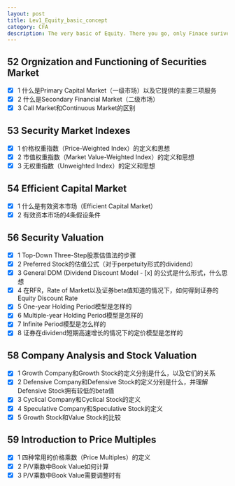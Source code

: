 ```yaml
---
layout: post
title: Lev1_Equity_basic_concept
category: CFA
description: The very basic of Equity. There you go, only Finace surive.
---
```


## 52 Orgnization and Functioning of Securities Market
  - [x] 1 什么是Primary Capital Market（一级市场）以及它提供的主要三项服务
  - [x] 2 什么是Secondary Financial Market（二级市场）
  - [x] 3 Call Market和Continuous Market的区别

## 53 Security Market Indexes
  - [x] 1 价格权重指数（Price-Weighted Index）的定义和思想
  - [x] 2 市值权重指数（Market Value-Weighted Index）的定义和思想
  - [x] 3 无权重指数（Unweighted Index）的定义和思想

## 54 Efficient Capital Market
  - [x] 1 什么是有效资本市场（Efficient Capital Market）
  - [x] 2 有效资本市场的4条假设条件

## 56 Security Valuation
  - [x] 1 Top-Down Three-Step股票估值法的步骤
  - [x] 2 Preferred Stock的估值公式（对于perpetuity形式的dividend）
  - [x] 3 General DDM (Dividend Discount Model  - [x] 的公式是什么形式，什么思想
  - [x] 4 在RFR，Rate of Market以及证券beta值知道的情况下，如何得到证券的Equity Discount Rate
  - [x] 5 One-year Holding Period模型是怎样的
  - [x] 6 Multiple-year Holding Period模型是怎样的
  - [x] 7 Infinite Period模型是怎么样的
  - [x] 8 证券在dividend短期高速增长的情况下的定价模型是怎样的

## 58 Company Analysis and Stock Valuation
  - [x] 1 Growth Company和Growth Stock的定义分别是什么，以及它们的关系
  - [x] 2 Defensive Company和Defensive Stock的定义分别是什么，并理解Defensive Stock拥有较低的beta值
  - [x] 3 Cyclical Company和Cyclical Stock的定义
  - [x] 4 Speculative Company和Speculative Stock的定义
  - [x] 5 Growth Stock和Value Stock的比较

## 59 Introduction to Price Multiples
  - [x] 1 四种常用的价格乘数（Price Multiples）的定义
  - [x] 2 P/V乘数中Book Value如何计算
  - [x] 3 P/V乘数中Book Value需要调整时有
